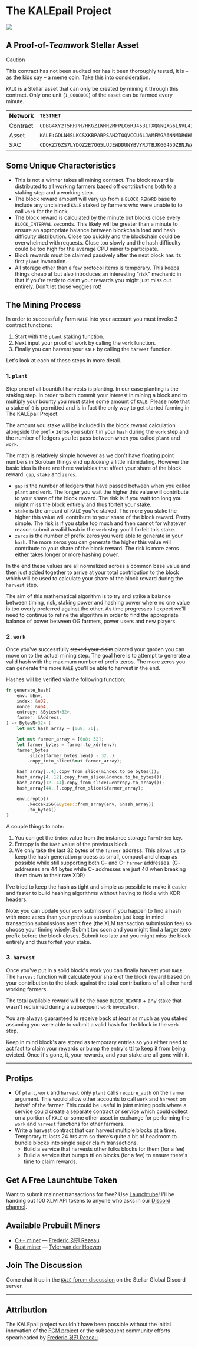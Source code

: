 # The KALEpail Project

![](./assets/farm.webp)

<!-- TODO this needs updating to reflect the updates -->

## A Proof-of-<i>Team</i>work Stellar Asset

> [!CAUTION]
> This contract has not been audited nor has it been thoroughly tested, it is – as the kids say – a meme coin. 
> Take this into consideration.

`KALE` is a Stellar asset that can only be created by mining it through this contract. Only one unit (`1_0000000`) of the asset can be farmed every minute.

Network | `TESTNET` | `MAINNET`
:--- | :--- | :--- 
Contract | `CDBG4XY2T5RRPH7HKGZIWMR2MFPLC6RJ453ITXQGNQXG6LNVL4375MRJ` | `CDL74RF5BLYR2YBLCCI7F5FB6TPSCLKEJUBSD2RSVWZ4YHF3VMFAIGWA` 
Asset | `KALE:GDLN4SLKCSXKBPABPSAH2TOQVCCU6LJAMFMGA6NNMDR6HMB5DQZEFCZH` | `KALE:GBDVX4VELCDSQ54KQJYTNHXAHFLBCA77ZY2USQBM4CSHTTV7DME7KALE`
SAC | `CDQKZ76ZS7LYDOZ2E7OG5LUJEWDDUNYBVYRJTBJK6645DZBNJWA7DXCR` | `CB23WRDQWGSP6YPMY4UV5C4OW5CBTXKYN3XEATG7KJEZCXMJBYEHOUOV`

## Some Unique Characteristics 
* This is not a winner takes all mining contract. The block reward is distributed to all working farmers based off contributions both to a staking step and a working step.
* The block reward amount will vary up from a `BLOCK_REWARD` base to include any unclaimed `KALE` staked by farmers who were unable to to call `work` for the block.
* The block reward is calculated by the minute but blocks close every `BLOCK_INTERVAL` seconds. This likely will be greater than a minute to ensure an appropriate balance between blockchain load and hash difficulty distribution. Close too quickly and the blockchain could be overwhelmed with requests. Close too slowly and the hash difficulty could be too high for the average CPU miner to participate.
* Block rewards must be claimed passively after the next block has its first `plant` invocation.
* All storage other than a few protocol items is temporary. This keeps things cheap af but also introduces an interesting "risk" mechanic in that if you're tardy to claim your rewards you might just miss out entirely. Don't let those veggies rot!

## The Mining Process

In order to successfully farm `KALE` into your account you must invoke 3 contract functions:
1. Start with the `plant` staking function.
2. Next input your proof of work by calling the `work` function.
3. Finally you can harvest your `KALE` by calling the `harvest` function.

Let's look at each of these steps in more detail.

### 1. `plant`

Step one of all bountiful harvests is planting. In our case planting is the staking step. In order to both commit your interest in mining a block and to multiply your bounty you must stake some amount of `KALE`. Please note that a stake of `0` is permitted and is in fact the only way to get started farming in The KALEpail Project.

The amount you stake will be included in the block reward calculation alongside the prefix zeros you submit in your `hash` during the `work` step and the number of ledgers you let pass between when you called `plant` and `work`. 

The math is relatively simple however as we don't have floating point numbers in Soroban things end up _looking_ a little intimidating. However the basic idea is there are three variables that affect your share of the block reward: `gap`, `stake` and `zeros`.

- `gap` is the number of ledgers that have passed between when you called `plant` and `work`. The longer you wait the higher this value will contribute to your share of the block reward. The risk is if you wait too long you might miss the block entirely and thus forfeit your stake.
- `stake` is the amount of `KALE` you've staked. The more you stake the higher this value will contribute to your share of the block reward. Pretty simple. The risk is if you stake too much and then cannot for whatever reason submit a valid hash in the `work` step you'll forfeit this stake.
- `zeros` is the number of prefix zeros you were able to generate in your `hash`. The more zeros you can generate the higher this value will contribute to your share of the block reward. The risk is more zeros either takes longer or more hashing power. 

In the end these values are all normalized across a common base value and then just added together to arrive at your total contribution to the block which will be used to calculate your share of the block reward during the `harvest` step.

The aim of this mathematical algorithm is to try and strike a balance between timing, risk, staking power and hashing power where no one value is too overly preferred against the other. As time progresses I expect we'll need to continue to refine the algorithm in order to find the appropriate balance of power between OG farmers, power users and new players.

### 2. `work`

Once you've successfully ~~staked your claim~~ planted your garden you can move on to the actual mining step. The goal here is to attempt to generate a valid hash with the maximum number of prefix zeros. The more zeros you can generate the more `KALE` you'll be able to harvest in the end.

Hashes will be verified via the following function:

```rust
fn generate_hash(
    env: &Env,
    index: &u32,
    nonce: &u64,
    entropy: &BytesN<32>,
    farmer: &Address,
) -> BytesN<32> {
    let mut hash_array = [0u8; 76];

    let mut farmer_array = [0u8; 32];
    let farmer_bytes = farmer.to_xdr(env);
    farmer_bytes
        .slice(farmer_bytes.len() - 32..)
        .copy_into_slice(&mut farmer_array);

    hash_array[..4].copy_from_slice(&index.to_be_bytes());
    hash_array[4..12].copy_from_slice(&nonce.to_be_bytes());
    hash_array[12..44].copy_from_slice(&entropy.to_array());
    hash_array[44..].copy_from_slice(&farmer_array);

    env.crypto()
        .keccak256(&Bytes::from_array(env, &hash_array))
        .to_bytes()
}
```

A couple things to note:

1. You can get the `index` value from the instance storage `FarmIndex` key.
2. Entropy is the `hash` value of the previous block. 
3. We only take the last 32 bytes of the `farmer` address. This allows us to keep the hash generation process as small, compact and cheap as possible while still supporting both G- and C- `farmer` addresses. (G- addresses are 44 bytes while C- addresses are just 40 when breaking them down to their raw XDR)

I've tried to keep the hash as tight and simple as possible to make it easier and faster to build hashing algorithms without having to fiddle with XDR headers.

Note: you can update your `work` submission if you happen to find a hash with more zeros than your previous submission just keep in mind transaction submissions aren't free (the XLM transaction submission fee) so choose your timing wisely. Submit too soon and you might find a larger zero prefix before the block closes. Submit too late and you might miss the block entirely and thus forfeit your stake.

### 3. `harvest`

Once you've put in a solid block's work you can finally harvest your `KALE`. The `harvest` function will calculate your share of the block reward based on your contribution to the block against the total contributions of all other hard working farmers.

The total available reward will be the base `BLOCK_REWARD` + any stake that wasn't reclaimed during a subsequent `work` invocation.

You are always guaranteed to receive back _at least_ as much as you staked assuming you were able to submit a valid hash for the block in the `work` step.

Keep in mind block's are stored as temporary entries so you either need to act fast to claim your rewards or bump the entry's ttl to keep it from being evicted. Once it's gone, it, your rewards, and your stake are all gone with it.

---

## Protips
* Of `plant`, `work` and `harvest` only `plant` calls `require_auth` on the `farmer` argument. This would allow other accounts to call `work` and `harvest` on behalf of the farmer. This could be useful in joint mining pools where a service could create a separate contract or service which could collect on a portion of `KALE` or some other asset in exchange for performing the `work` and `harvest` functions for other farmers.
* Write a harvest contract that can harvest multiple blocks at a time. Temporary ttl lasts 24 hrs atm so there’s quite a bit of headroom to bundle blocks into single super claim transactions.
    * Build a service that harvests other folks blocks for them (for a fee)
    * Build a service that bumps ttl on blocks (for a fee) to ensure there's time to claim rewards.

## Get A Free Launchtube Token
Want to submit mainnet transactions for free? Use [Launchtube](https://github.com/stellar/launchtube)! I'll be handing out 100 XLM API tokens to anyone who asks in our [Discord channel](https://discord.com/channels/761985725453303838/1304843790351204403).

## Available Prebuilt Miners
* [C++ miner](https://github.com/FredericRezeau/kale-miner) — [Frederic 경진 Rezeau](https://github.com/FredericRezeau)
* [Rust miner](https://github.com/kalepail/kale-farmer) — [Tyler van der Hoeven](https://github.com/kalepail)

## Join The Discussion
Come chat it up in the [`KALE` forum discussion](https://discord.com/channels/761985725453303838/1304843790351204403) on the Stellar Global Discord server.

---

## Attribution
The KALEpail project wouldn't have been possible without the initial innovation of the [FCM project](https://github.com/Stellar-Corium/FCM-sc) or the subsequent community efforts spearheaded by [Frederic 경진 Rezeau](https://github.com/FredericRezeau/fcm-miner).
